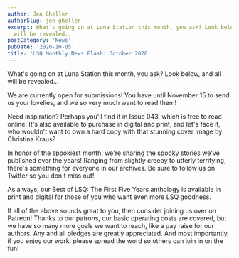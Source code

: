 ```yaml
---
author: Jen Gheller
authorSlug: jen-gheller
excerpt: What's going on at Luna Station this month, you ask? Look below, and all
  will be revealed...
postCategory: 'News'
pubDate: '2020-10-05'
title: 'LSQ Monthly News Flash: October 2020'
---
```

What's going on at Luna Station this month, you ask? Look below, and all will be revealed...

We are currently open for submissions! You have until November 15 to send us your lovelies, and we so very much want to read them!

Need inspiration? Perhaps you'll find it in Issue 043, which is free to read online. It's also available to purchase in digital and print, and let's face it, who wouldn't want to own a hard copy with that stunning cover image by Christina Kraus?

In honor of the spookiest month, we're sharing the spooky stories we've published over the years! Ranging from slightly creepy to utterly terrifying, there's something for everyone in our archives. Be sure to follow us on Twitter so you don't miss out!

As always, our Best of LSQ: The First Five Years anthology is available in print and digital for those of you who want even more LSQ goodness.

If all of the above sounds great to you, then consider joining us over on Patreon! Thanks to our patrons, our basic operating costs are covered, but we have so many more goals we want to reach, like a pay raise for our authors. Any and all pledges are greatly appreciated. And most importantly, if you enjoy our work, please spread the word so others can join in on the fun!